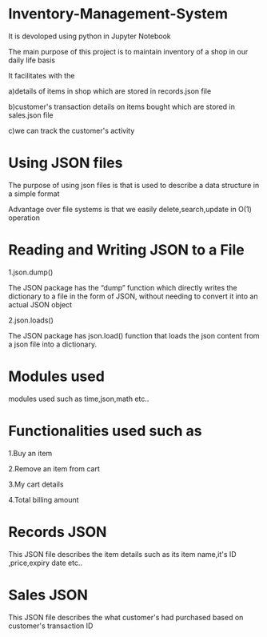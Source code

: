 # Inventory-Management-System

It is devoloped using python in Jupyter Notebook

The main purpose of this project is to maintain inventory of a shop in our daily life basis

It facilitates with the

a)details of items in shop which are stored in records.json file

b)customer's transaction details on items bought which are stored in sales.json file

c)we can track the customer's activity

# Using JSON files

The purpose of using json files is that is used to describe a data structure in a simple format

Advantage over file systems is that we easily delete,search,update in O(1) operation

# Reading and Writing JSON to a File 

1.json.dump()

 The JSON package has the “dump” function which directly writes the dictionary to a file in the form of JSON, without needing to convert it into an actual JSON object
 
2.json.loads()

 The JSON package has json.load() function that loads the json content from a json file into a dictionary.
 
# Modules used

modules used such as time,json,math etc..

# Functionalities used such as

1.Buy an item

2.Remove an item from cart

3.My cart details

4.Total billing amount

# Records JSON

This JSON file describes the item details such as its item name,it's ID ,price,expiry date etc..

# Sales JSON

This JSON file describes the what customer's had purchased based on customer's transaction ID

